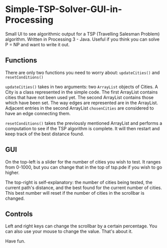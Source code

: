 # Simple-TSP-Solver-GUI-in-Processing
Small UI to see algorithmic output for a TSP (Travelling Salesman Problem) algorithm. Written in Processing 3 - Java. Useful if you think you can solve P = NP and want to write it out.

## Functions
There are only two functions you need to worry about: `updateCities()` and `resetConditions()`

`updateCities()` takes in two arguments: two `ArrayList` objects of Cities. A City is a class represented in the simple code. The first ArrayList contains cities that have not been used yet. The second ArrayList contains those which have been set. The way edges are represented are in the ArrayList. Adjacent entries in the second ArrayList `chosenCities` are considered to have an edge connecting them.

`resetConditions()` takes the previously mentioned ArrayList and performs a computation to see if the TSP algorithm is complete. It will then restart and keep track of the best distance found.

## GUI

On the top-left is a slider for the number of cities you wish to test. It ranges from 0-1000, but you can change that in the top of tsp.pde if you wish to go higher.

The top-right is self-explanatory: the number of cities being tested, the current path's distance, and the best found for the current number of cities. This best number will reset if the number of cities in the scrollbar is changed.

## Controls

Left and right keys can change the scrollbar by a certain percentage. You can also use your mouse to change the value. That's about it.

Have fun.